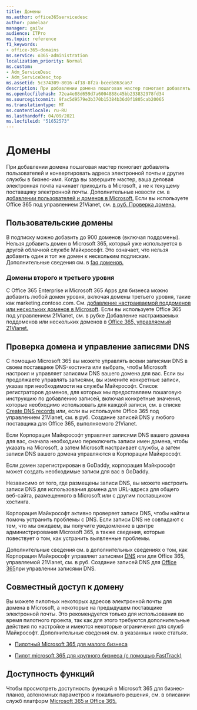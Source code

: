 ```yaml
---
title: Домены
ms.author: office365servicedesc
author: pamelaar
manager: gailw
audience: ITPro
ms.topic: reference
f1_keywords:
- office-365-domains
ms.service: o365-administration
localization_priority: Normal
ms.custom:
- Adm_ServiceDesc
- Adm_ServiceDesc_top
ms.assetid: 5c374309-8016-4f18-8f2a-bceeb863ca67
description: При добавлении домена пошаговая мастер помогает добавлять пользователей и конвертировать адреса электронной почты и другие службы в бизнес-имя. Когда вы завершите мастер, ваша деловая электронная почта начинает приходить в Microsoft, а не к текущему поставщику электронной почты. Дополнительные новости см. в добавлении пользователей и доменов в Microsoft. Если вы используете Office 365 под управлением 21Vianet, см. в руб. Проверка домена.
ms.openlocfilehash: 72ea4e88d659d7a6004888c45bb233832978fd34
ms.sourcegitcommit: 9fac5d9579e3b370b15384b36d0f1805cab20065
ms.translationtype: MT
ms.contentlocale: ru-RU
ms.lasthandoff: 04/09/2021
ms.locfileid: "51652573"
---
```

# <a name="domains"></a>Домены

При добавлении домена пошаговая мастер помогает добавлять пользователей и конвертировать адреса электронной почты и другие службы в бизнес-имя. Когда вы завершите мастер, ваша деловая электронная почта начинает приходить в Microsoft, а не к текущему поставщику электронной почты. Дополнительные новости см. в [добавлении пользователей и доменов в Microsoft.](https://support.office.com/article/6383f56d-3d09-4dcb-9b41-b5f5a5efd611) Если вы используете Office 365 под управлением 21Vianet, см. [в руб. Проверка домена.](/office365/admin/setup/add-domain)
  
## <a name="custom-domains"></a>Пользовательские домены

В подписку можно добавить до 900 доменов (включая поддомены). Нельзя добавить домен в Microsoft 365, который уже используется в другой облачной службе Майкрософт. Это означает, что нельзя добавить один и тот же домен к нескольким подпискам. Дополнительные сведения см. в [faq доменов.](https://support.office.com/article/Domains-FAQ-1272bad0-4bd4-4796-8005-67d6fb3afc5a)
  
### <a name="second-and-third-level-domains"></a>Домены второго и третьего уровня

С Office 365 Enterprise и Microsoft 365 Apps для бизнеса можно добавить любой домен уровня, включая домены третьего уровня, такие как marketing.contoso.com. См. [добавление настраиваемой поддоменов или нескольких доменов в Microsoft](/office365/admin/setup/domains-faq). Если вы используете Office 365 под управлением 21Vianet, см. в рубке Добавление настраиваемых поддоменов или нескольких доменов в [Office 365, управляемый 21Vianet.](/office365/admin/setup/domains-faq)
  
## <a name="domain-verification-and-managing-dns-records"></a>Проверка домена и управление записями DNS

С помощью Microsoft 365 вы можете управлять всеми записями DNS в своем поставщике DNS-хостинга или выбрать, чтобы Microsoft настроил и управляет записями DNS вашего домена для вас. Если вы продолжаете управлять записями, вы измените конкретные записи, указав при необходимости на службы Майкрософт. Список регистраторов доменов, для которых мы предоставляем пошаговую инструкцию по добавлению записей, включая конкретные значения, которые необходимо использовать для каждой записи, см. в списке [Create DNS records](/office365/admin/get-help-with-domains/create-dns-records-at-any-dns-hosting-provider) или, если вы используете Office 365 под управлением 21Vianet, см. в руб. Создание записей DNS у любого поставщика для Office 365, выполняемого 21Vianet. 
  
Если Корпорация Майкрософт управляет записями DNS вашего домена для вас, сначала необходимо переключить записи имен домена, чтобы указать на Microsoft, а затем Microsoft настраивает службы, а затем записи DNS вашего домена управляются в Корпорации Майкрософт.
  
Если домен зарегистрирован в GoDaddy, корпорация Майкрософт может создать необходимые записи для вас в GoDaddy. 
  
Независимо от того, где размещены записи DNS, вы можете настроить записи DNS для использования домена для URL-адреса для общего веб-сайта, размещенного в Microsoft или с другим поставщиком хостинга. 
  
Корпорация Майкрософт активно проверяет записи DNS, чтобы найти и помочь устранить проблемы с DNS. Если записи DNS не совпадают с тем, что мы ожидаем, вы получите уведомление в центре администрирования Microsoft 365, а также сведения, которые повествует о том, как устранить выявленные проблемы.
  
Дополнительные сведения см. в дополнительных сведениях о том, как Корпорация Майкрософт управляет записями [DNS](/office365/admin/setup/domains-faq) или для Office 365, управляемой 21Vianet, см. в руб. Создание записей DNS для [Office 365](/office365/admin/services-in-china/create-dns-records-when-you-manage-your-dns-records)при управлении записями DNS.
  
## <a name="sharing-a-domain"></a>Совместный доступ к домену

Вы можете пилотных некоторых адресов электронной почты для домена в Microsoft, а некоторые на предыдущем поставщике электронной почты. Это рекомендуется только для использования во время пилотного проекта, так как для этого требуются дополнительные действия по настройке и имеются некоторые ограничения для служб Майкрософт. Дополнительные сведения см. в указанных ниже статьях.
  
- [Пилотный Microsoft 365 для малого бизнеса](https://support.office.com/article/39cee536-6a03-40cf-b9c1-f301bb6001d7)
    
- [Пилот microsoft 365 для крупного бизнеса (с помощью FastTrack)](https://fasttrack.office.com/onboard)
    
## <a name="feature-availability"></a>Доступность функций

Чтобы просмотреть доступность функций в Microsoft 365 для бизнес-планов, автономных параметров и локального решения, см. в описании служб платформ [Microsoft 365 и Office 365.](office-365-platform-service-description.md)

